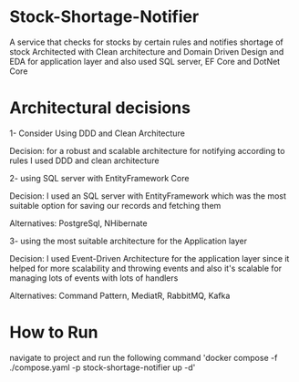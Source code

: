 # Stock-Shortage-Notifier
A service that checks for stocks by certain rules and notifies shortage of stock 
Architected with Clean architecture and Domain Driven Design and EDA for application layer and also used SQL server, EF Core and DotNet Core

# Architectural decisions
1- Consider Using DDD and Clean Architecture

   Decision: for a robust and scalable architecture for notifying according to rules I used DDD and clean architecture

2- using SQL server with EntityFramework Core

   Decision: I used an SQL server with EntityFramework which was the most suitable option for saving our records and fetching them 
	 
   Alternatives: PostgreSql, NHibernate

3- using the most suitable architecture for the Application layer

   Decision: I used Event-Driven Architecture for the application layer since it helped for more scalability and throwing events and also it's scalable for managing lots of events with lots of handlers
	 
   Alternatives: Command Pattern, MediatR, RabbitMQ, Kafka
    
# How to Run 
navigate to project and run the following command
'docker compose -f ./compose.yaml  -p stock-shortage-notifier up -d'
